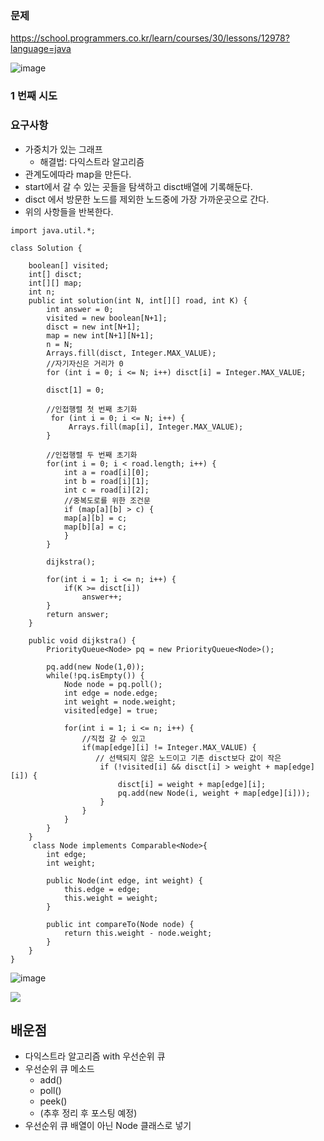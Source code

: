 ### **문제**                        

https://school.programmers.co.kr/learn/courses/30/lessons/12978?language=java

![image](https://github.com/sunwon12/Today-I-Learn/assets/92251131/951d50f9-87c6-4043-b9ec-92f6e82116c7)

### **1 번째 시도**                         

### **요구사항**

-   가중치가 있는 그래프
    -   해결법: 다익스트라 알고리즘
-   관계도에따라 map을 만든다.
-   start에서 갈 수 있는 곳들을 탐색하고 disct배열에 기록해둔다.
-   disct 에서 방문한 노드를 제외한 노드중에 가장 가까운곳으로 간다.
-   위의 사항들을 반복한다.

```
import java.util.*;

class Solution {
    
    boolean[] visited;
    int[] disct;
    int[][] map;
    int n;
    public int solution(int N, int[][] road, int K) {
        int answer = 0;
        visited = new boolean[N+1];
        disct = new int[N+1];
        map = new int[N+1][N+1];
        n = N;
        Arrays.fill(disct, Integer.MAX_VALUE);
        //자기자신은 거리가 0
        for (int i = 0; i <= N; i++) disct[i] = Integer.MAX_VALUE; 

        disct[1] = 0;

        //인접행렬 첫 번째 초기화
         for (int i = 0; i <= N; i++) {
             Arrays.fill(map[i], Integer.MAX_VALUE);
        }
        
        //인접행렬 두 번째 초기화 
        for(int i = 0; i < road.length; i++) {
            int a = road[i][0];
            int b = road[i][1];
            int c = road[i][2];
            //중복도로를 위한 조건문
            if (map[a][b] > c) {
            map[a][b] = c;
            map[b][a] = c;
            }
        }
        
        dijkstra();

        for(int i = 1; i <= n; i++) {
            if(K >= disct[i])
                answer++;
        }
        return answer;
    }
    
    public void dijkstra() {
        PriorityQueue<Node> pq = new PriorityQueue<Node>();
        
        pq.add(new Node(1,0));
        while(!pq.isEmpty()) {
            Node node = pq.poll();
            int edge = node.edge;
            int weight = node.weight;
            visited[edge] = true;

            for(int i = 1; i <= n; i++) {
                //직접 갈 수 있고
                if(map[edge][i] != Integer.MAX_VALUE) {
                   // 선택되지 않은 노드이고 기존 disct보다 값이 작은
                    if (!visited[i] && disct[i] > weight + map[edge][i]) {
                        disct[i] = weight + map[edge][i]; 
                        pq.add(new Node(i, weight + map[edge][i]));
                    }
                }
            }
        }
    }
     class Node implements Comparable<Node>{
        int edge;
        int weight;
        
        public Node(int edge, int weight) {
            this.edge = edge;
            this.weight = weight;
        }
        
        public int compareTo(Node node) {
            return this.weight - node.weight;
        }
    }
}
```

![image](https://github.com/sunwon12/Today-I-Learn/assets/92251131/e39f7f77-9de4-466d-99a0-68a182b6a537)

![](https://t1.daumcdn.net/keditor/emoticon/niniz/large/043.gif)

## **배운점**

-   다익스트라 알고리즘 with 우선순위 큐
-   우선순위 큐 메소드
    -   add()
    -   poll()
    -   peek()
    -   (추후 정리 후 포스팅 예정)
-   우선순위 큐 배열이 아닌 Node 클래스로 넣기
